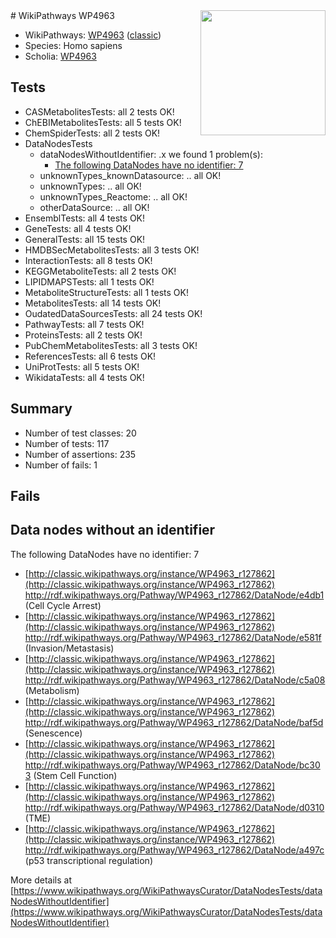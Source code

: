 <img style="float: right; width: 200px" src="https://upload.wikimedia.org/wikipedia/commons/thumb/8/83/Wplogo_with_text_500.png/640px-Wplogo_with_text_500.png" />
# WikiPathways WP4963

* WikiPathways: [WP4963](https://wikipathways.org/pathways/WP4963) ([classic](https://classic.wikipathways.org/instance/WP4963))
* Species: Homo sapiens
* Scholia: [WP4963](https://scholia.toolforge.org/wikipathways/WP4963)
## Tests
* CASMetabolitesTests: all 2 tests OK!
* ChEBIMetabolitesTests: all 5 tests OK!
* ChemSpiderTests: all 2 tests OK!
* DataNodesTests
    * dataNodesWithoutIdentifier: .x we found 1 problem(s):
        * [The following DataNodes have no identifier: 7](#d2d32fa6)
    * unknownTypes_knownDatasource: .. all OK!
    * unknownTypes: .. all OK!
    * unknownTypes_Reactome: .. all OK!
    * otherDataSource: .. all OK!
* EnsemblTests: all 4 tests OK!
* GeneTests: all 4 tests OK!
* GeneralTests: all 15 tests OK!
* HMDBSecMetabolitesTests: all 3 tests OK!
* InteractionTests: all 8 tests OK!
* KEGGMetaboliteTests: all 2 tests OK!
* LIPIDMAPSTests: all 1 tests OK!
* MetaboliteStructureTests: all 1 tests OK!
* MetabolitesTests: all 14 tests OK!
* OudatedDataSourcesTests: all 24 tests OK!
* PathwayTests: all 7 tests OK!
* ProteinsTests: all 2 tests OK!
* PubChemMetabolitesTests: all 3 tests OK!
* ReferencesTests: all 6 tests OK!
* UniProtTests: all 5 tests OK!
* WikidataTests: all 4 tests OK!


## Summary

* Number of test classes: 20
* Number of tests: 117
* Number of assertions: 235
* Number of fails: 1

## Fails

<a name="d2d32fa6" />

## Data nodes without an identifier

The following DataNodes have no identifier: 7

* [http://classic.wikipathways.org/instance/WP4963_r127862](http://classic.wikipathways.org/instance/WP4963_r127862) http://rdf.wikipathways.org/Pathway/WP4963_r127862/DataNode/e4db1 (Cell Cycle Arrest)
* [http://classic.wikipathways.org/instance/WP4963_r127862](http://classic.wikipathways.org/instance/WP4963_r127862) http://rdf.wikipathways.org/Pathway/WP4963_r127862/DataNode/e581f (Invasion/Metastasis)
* [http://classic.wikipathways.org/instance/WP4963_r127862](http://classic.wikipathways.org/instance/WP4963_r127862) http://rdf.wikipathways.org/Pathway/WP4963_r127862/DataNode/c5a08 (Metabolism)
* [http://classic.wikipathways.org/instance/WP4963_r127862](http://classic.wikipathways.org/instance/WP4963_r127862) http://rdf.wikipathways.org/Pathway/WP4963_r127862/DataNode/baf5d (Senescence)
* [http://classic.wikipathways.org/instance/WP4963_r127862](http://classic.wikipathways.org/instance/WP4963_r127862) http://rdf.wikipathways.org/Pathway/WP4963_r127862/DataNode/bc303 (Stem Cell Function)
* [http://classic.wikipathways.org/instance/WP4963_r127862](http://classic.wikipathways.org/instance/WP4963_r127862) http://rdf.wikipathways.org/Pathway/WP4963_r127862/DataNode/d0310 (TME)
* [http://classic.wikipathways.org/instance/WP4963_r127862](http://classic.wikipathways.org/instance/WP4963_r127862) http://rdf.wikipathways.org/Pathway/WP4963_r127862/DataNode/a497c (p53 transcriptional regulation)


More details at [https://www.wikipathways.org/WikiPathwaysCurator/DataNodesTests/dataNodesWithoutIdentifier](https://www.wikipathways.org/WikiPathwaysCurator/DataNodesTests/dataNodesWithoutIdentifier)

